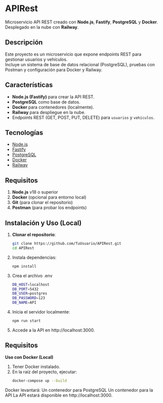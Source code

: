 # APIRest

Microservicio API REST creado con **Node.js**, **Fastify**, **PostgreSQL** y **Docker**.  
Desplegado en la nube con **Railway**.

## Descripción

Este proyecto es un microservicio que expone endpoints REST para gestionar usuarios y vehículos.  
Incluye un sistema de base de datos relacional (PostgreSQL), pruebas con Postman y configuración para Docker y Railway.

## Características

- **Node.js (Fastify)** para crear la API REST.
- **PostgreSQL** como base de datos.
- **Docker** para contenedores (localmente).
- **Railway** para despliegue en la nube.
- Endpoints REST (GET, POST, PUT, DELETE) para `usuarios` y `vehiculos`.

## Tecnologías

- [Node.js](https://nodejs.org/)
- [Fastify](https://www.fastify.io/)
- [PostgreSQL](https://www.postgresql.org/)
- [Docker](https://www.docker.com/)
- [Railway](https://railway.app/)

## Requisitos

1. **Node.js** v18 o superior
2. **Docker** (opcional para entorno local)
3. **Git** (para clonar el repositorio)
4. **Postman** (para probar los endpoints)

## Instalación y Uso (Local)

1. **Clonar el repositorio**:
   ```bash
   git clone https://github.com/TuUsuario/APIRest.git
   cd APIRest

2. Instala dependencias:
   ```bash
   npm install

4. Crea el archivo .env
   ```bash
   DB_HOST=localhost
   DB_PORT=5432
   DB_USER=postgres
   DB_PASSWORD=123
   DB_NAME=API

6. Inicia el servidor localmente:
   ```bash
   npm run start

8. Accede a la API en http://localhost:3000.

## Requisitos
**Uso con Docker (Local)**
1. Tener Docker instalado.
2. En la raíz del proyecto, ejecutar:
   ```bash
   docker-compose up --build
Docker levantará:
Un contenedor para PostgreSQL
Un contenedor para la API
La API estará disponible en http://localhost:3000.




